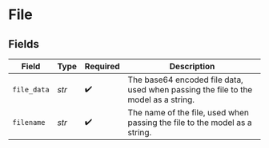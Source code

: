 # File


## Fields

| Field                                                                              | Type                                                                               | Required                                                                           | Description                                                                        |
| ---------------------------------------------------------------------------------- | ---------------------------------------------------------------------------------- | ---------------------------------------------------------------------------------- | ---------------------------------------------------------------------------------- |
| `file_data`                                                                        | *str*                                                                              | :heavy_check_mark:                                                                 | The base64 encoded file data, used when passing the file to the model as a string. |
| `filename`                                                                         | *str*                                                                              | :heavy_check_mark:                                                                 | The name of the file, used when passing the file to the model as a string.         |